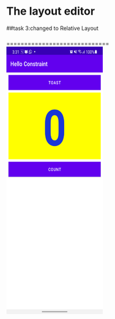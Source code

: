 The layout editor
===========================
##task 3:changed to Relative Layout
###
=============================
<img height="700" width="50%" src="screenshoot/relative.png">

